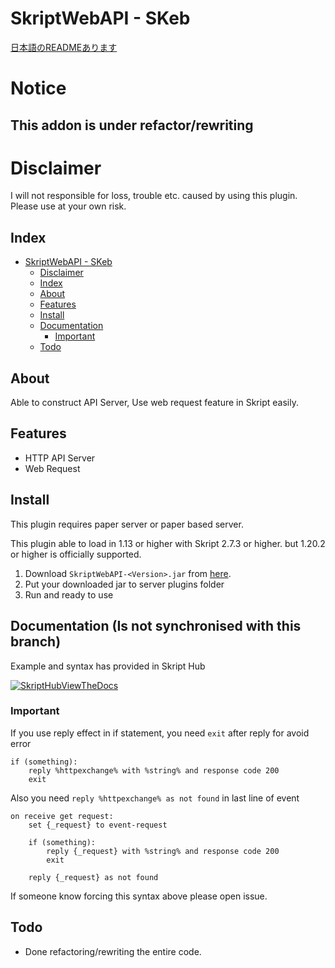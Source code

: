 # SkriptWebAPI - SKeb

[日本語のREADMEあります](/README_JA.MD)

# Notice

## This addon is under refactor/rewriting

# Disclaimer

I will not responsible for loss, trouble etc. caused by using this plugin. Please use at your own risk.

## Index

- [SkriptWebAPI - SKeb](#skriptwebapi---skeb)
  - [Disclaimer](#disclaimer)
  - [Index](#index)
  - [About](#about)
  - [Features](#features)
  - [Install](#install)
  - [Documentation](#documentation)
    - [Important](#important)
  - [Todo](#todo)


## About

Able to construct API Server, Use web request feature in Skript easily.

## Features

- HTTP API Server
- Web Request

## Install

This plugin requires paper server or paper based server.

This plugin able to load in 1.13 or higher with Skript 2.7.3 or higher. but 1.20.2 or higher is officially supported.

1. Download `SkriptWebAPI-<Version>.jar` from [here](https://github.com/faketunaPrivateCamp/SkriptWebAPI/releases).
2. Put your downloaded jar to server plugins folder
3. Run and ready to use

## Documentation (Is not synchronised with this branch)

Example and syntax has provided in Skript Hub

[![SkriptHubViewTheDocs](http://skripthub.net/static/addon/ViewTheDocsButton.png)](http://skripthub.net/docs/?addon=SkriptWebAPI)

### Important

If you use reply effect in if statement, you need `exit` after reply for avoid error
```sk
if (something):
    reply %httpexchange% with %string% and response code 200
    exit
```

Also you need `reply %httpexchange% as not found` in last line of event
```sk
on receive get request:
    set {_request} to event-request

    if (something):
        reply {_request} with %string% and response code 200
        exit
    
    reply {_request} as not found
```

If someone know forcing this syntax above please open issue.

## Todo

- Done refactoring/rewriting the entire code.